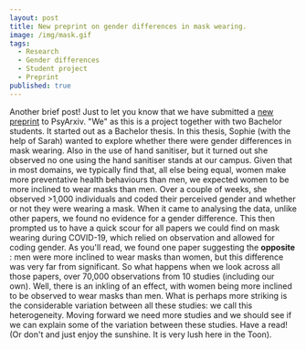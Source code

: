 ```yaml
---
layout: post
title: New preprint on gender differences in mask wearing.
image: /img/mask.gif
tags:
  - Research
  - Gender differences
  - Student project
  - Preprint
published: true
---
```

Another brief post! Just to let you know that we have submitted a [new preprint](https://psyarxiv.com/njv9a/) to PsyArxiv. "We" as this is a project together with two Bachelor students. It started out as a Bachelor thesis. In this thesis, Sophie (with the help of Sarah) wanted to explore whether there were gender differences in mask wearing. Also in the use of hand sanitiser, but it turned out she observed no one using the hand sanitiser stands at our campus. Given that in most domains, we typically find that, all else being equal, women make more preventative health behaviours than men, we expected women to be more inclined to wear masks than men. Over a couple of weeks, she observed >1,000 individuals and coded their perceived gender and whether or not they were wearing a mask. When it came to analysing the data, unlike other papers, we found no evidence for a gender difference. This then prompted us to have a quick scour for all papers we could find on mask wearing during COVID-19, which relied on observation and allowed for coding gender. As you'll read, we found one paper suggesting the **opposite** : men were more inclined to wear masks than women, but this difference was very far from significant. So what happens when we look across all those papers, over 70,000 observations from 10 studies (including our own). Well, there is an inkling of an effect, with women being more inclined to be observed to wear masks than men. What is perhaps more striking is the considerable variation between all these studies: we call this heterogeneity. Moving forward we need more studies and we should see if we can explain some of the variation between these studies. Have a read! (Or don't and just enjoy the sunshine. It is very lush here in the Toon).